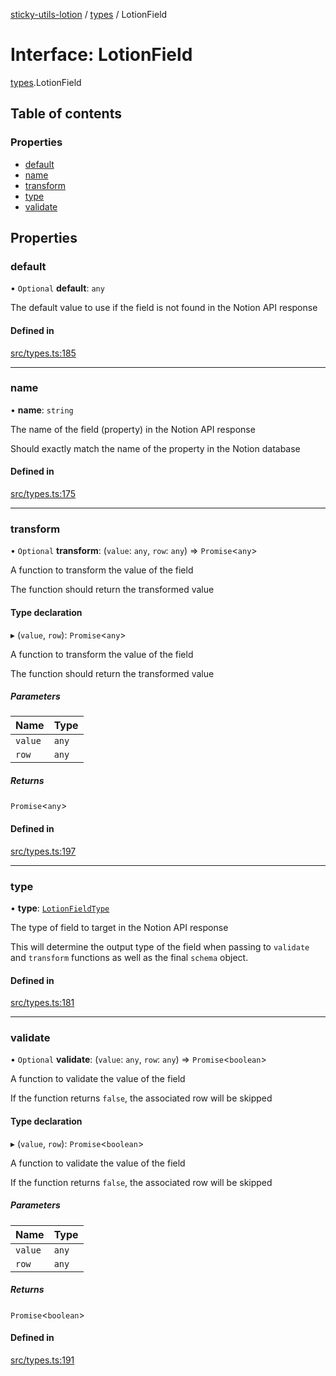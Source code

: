 [sticky-utils-lotion](../README.md) / [types](../modules/types.md) / LotionField

# Interface: LotionField

[types](../modules/types.md).LotionField

## Table of contents

### Properties

- [default](types.LotionField.md#default)
- [name](types.LotionField.md#name)
- [transform](types.LotionField.md#transform)
- [type](types.LotionField.md#type)
- [validate](types.LotionField.md#validate)

## Properties

### default

• `Optional` **default**: `any`

The default value to use if the field is not found in the Notion API response

#### Defined in

[src/types.ts:185](https://github.com/sticky/sticky-utils-lotion/blob/7bb5b11/src/types.ts#L185)

___

### name

• **name**: `string`

The name of the field (property) in the Notion API response

Should exactly match the name of the property in the Notion database

#### Defined in

[src/types.ts:175](https://github.com/sticky/sticky-utils-lotion/blob/7bb5b11/src/types.ts#L175)

___

### transform

• `Optional` **transform**: (`value`: `any`, `row`: `any`) => `Promise`\<`any`\>

A function to transform the value of the field

The function should return the transformed value

#### Type declaration

▸ (`value`, `row`): `Promise`\<`any`\>

A function to transform the value of the field

The function should return the transformed value

##### Parameters

| Name | Type |
| :------ | :------ |
| `value` | `any` |
| `row` | `any` |

##### Returns

`Promise`\<`any`\>

#### Defined in

[src/types.ts:197](https://github.com/sticky/sticky-utils-lotion/blob/7bb5b11/src/types.ts#L197)

___

### type

• **type**: [`LotionFieldType`](../modules/types.md#lotionfieldtype)

The type of field to target in the Notion API response

This will determine the output type of the field when passing to `validate` and `transform` functions as well as the final `schema` object.

#### Defined in

[src/types.ts:181](https://github.com/sticky/sticky-utils-lotion/blob/7bb5b11/src/types.ts#L181)

___

### validate

• `Optional` **validate**: (`value`: `any`, `row`: `any`) => `Promise`\<`boolean`\>

A function to validate the value of the field

If the function returns `false`, the associated row will be skipped

#### Type declaration

▸ (`value`, `row`): `Promise`\<`boolean`\>

A function to validate the value of the field

If the function returns `false`, the associated row will be skipped

##### Parameters

| Name | Type |
| :------ | :------ |
| `value` | `any` |
| `row` | `any` |

##### Returns

`Promise`\<`boolean`\>

#### Defined in

[src/types.ts:191](https://github.com/sticky/sticky-utils-lotion/blob/7bb5b11/src/types.ts#L191)
